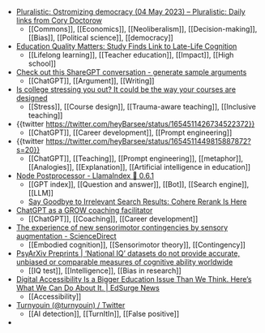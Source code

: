 - [Pluralistic: Ostromizing democracy (04 May 2023) – Pluralistic: Daily links from Cory Doctorow](https://pluralistic.net/2023/05/04/analytical-democratic-theory/#epistocratic-delusions)
	- [[Commons]], [[Economics]], [[Neoliberalism]], [[Decision-making]], [[Bias]], [[Political science]], [[democracy]]
- [Education Quality Matters: Study Finds Link to Late-Life Cognition](https://scitechdaily.com/education-quality-matters-study-finds-link-to-late-life-cognition/)
	- [[Lifelong learning]], [[Teacher education]], [[Impact]], [[High school]]
- [Check out this ShareGPT conversation - generate sample arguments](https://sharegpt.com/c/rkW0Mri)
	- [[ChatGPT]], [[Argument]], [[Writing]]
- [Is college stressing you out? It could be the way your courses are designed](https://theconversation.com/is-college-stressing-you-out-it-could-be-the-way-your-courses-are-designed-203105)
	- [[Stress]], [[Course design]], [[Trauma-aware teaching]], [[Inclusive teaching]]
- {{twitter https://twitter.com/heyBarsee/status/1654511426734522372}}
	- [[ChatGPT]], [[Career development]], [[Prompt engineering]]
- {{twitter https://twitter.com/heyBarsee/status/1654511449815887872?s=20}}
	- [[ChatGPT]], [[Teaching]], [[Prompt engineering]], [[metaphor]], [[Analogies]], [[Explanation]], [[Artificial intelligence in education]]
- [Node Postprocessor - LlamaIndex 🦙 0.6.1](https://gpt-index.readthedocs.io/en/latest/how_to/query/node_postprocessor.html)
	- [[GPT index]], [[Question and answer]], [[Bot]], [[Search engine]], [[LLM]]
	- [Say Goodbye to Irrelevant Search Results: Cohere Rerank Is Here](https://txt.cohere.com/rerank/)
- [ChatGPT as a GROW coaching facilitator](https://blog.jacksonbates.com/blog/chatgpt-as-a-grow-coaching-facilitator/)
	- [[ChatGPT]], [[Coaching]], [[Career development]]
- [The experience of new sensorimotor contingencies by sensory augmentation - ScienceDirect](https://www.sciencedirect.com/science/article/pii/S1053810014000920)
	- [[Embodied cognition]], [[Sensorimotor theory]], [[Contingency]]
- [PsyArXiv Preprints | ‘National IQ’ datasets do not provide accurate, unbiased or comparable measures of cognitive ability worldwide](https://psyarxiv.com/26vfb/)
	- [[IQ test]], [[Intelligence]], [[Bias in research]]
- [Digital Accessibility Is a Bigger Education Issue Than We Think. Here’s What We Can Do About It. | EdSurge News](https://www.edsurge.com/news/2023-05-03-digital-accessibility-is-a-bigger-education-issue-than-we-think-here-s-what-we-can-do-about-it)
	- [[Accessibility]]
- [Turnyouin (@turnyouin) / Twitter](https://twitter.com/turnyouin)
	- [[AI detection]], [[TurnItIn]], [[False positive]]
-